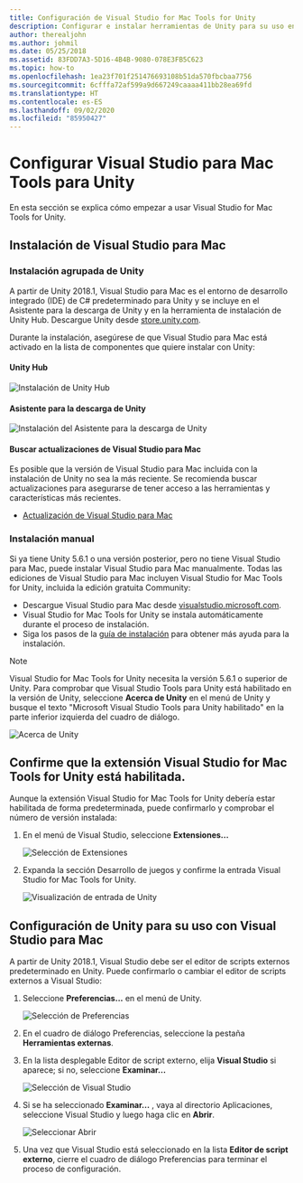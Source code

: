 ```yaml
---
title: Configuración de Visual Studio for Mac Tools for Unity
description: Configurar e instalar herramientas de Unity para su uso en Visual Studio para Mac
author: therealjohn
ms.author: johmil
ms.date: 05/25/2018
ms.assetid: 83FDD7A3-5D16-4B4B-9080-078E3FB5C623
ms.topic: how-to
ms.openlocfilehash: 1ea23f701f251476693108b51da570fbcbaa7756
ms.sourcegitcommit: 6cfffa72af599a9d667249caaaa411bb28ea69fd
ms.translationtype: HT
ms.contentlocale: es-ES
ms.lasthandoff: 09/02/2020
ms.locfileid: "85950427"
---
```

# <a name="set-up-visual-studio-for-mac-tools-for-unity"></a>Configurar Visual Studio para Mac Tools para Unity

En esta sección se explica cómo empezar a usar Visual Studio for Mac Tools for Unity.

## <a name="install-visual-studio-for-mac"></a>Instalación de Visual Studio para Mac

### <a name="unity-bundled-installation"></a>Instalación agrupada de Unity

A partir de Unity 2018.1, Visual Studio para Mac es el entorno de desarrollo integrado (IDE) de C# predeterminado para Unity y se incluye en el Asistente para la descarga de Unity y en la herramienta de instalación de Unity Hub. Descargue Unity desde [store.unity.com](https://store.unity.com/).

Durante la instalación, asegúrese de que Visual Studio para Mac está activado en la lista de componentes que quiere instalar con Unity:

#### <a name="unity-hub"></a>Unity Hub

![Instalación de Unity Hub](media/setup-vsmac-tools-unity-image7.png)

#### <a name="unity-download-assistant"></a>Asistente para la descarga de Unity

![Instalación del Asistente para la descarga de Unity](media/setup-vsmac-tools-unity-image8.png)

#### <a name="check-for-updates-to-visual-studio-for-mac"></a>Buscar actualizaciones de Visual Studio para Mac

Es posible que la versión de Visual Studio para Mac incluida con la instalación de Unity no sea la más reciente. Se recomienda buscar actualizaciones para asegurarse de tener acceso a las herramientas y características más recientes.

* [Actualización de Visual Studio para Mac](update.md)

### <a name="manual-installation"></a>Instalación manual

Si ya tiene Unity 5.6.1 o una versión posterior, pero no tiene Visual Studio para Mac, puede instalar Visual Studio para Mac manualmente. Todas las ediciones de Visual Studio para Mac incluyen Visual Studio for Mac Tools for Unity, incluida la edición gratuita Community:

* Descargue Visual Studio para Mac desde [visualstudio.microsoft.com](https://visualstudio.microsoft.com/).
* Visual Studio for Mac Tools for Unity se instala automáticamente durante el proceso de instalación.
* Siga los pasos de la [guía de instalación](/visualstudio/mac/installation/?view=vsmac-2017) para obtener más ayuda para la instalación.

> [!NOTE]
> Visual Studio for Mac Tools for Unity necesita la versión 5.6.1 o superior de Unity. Para comprobar que Visual Studio Tools para Unity está habilitado en la versión de Unity, seleccione **Acerca de Unity** en el menú de Unity y busque el texto "Microsoft Visual Studio Tools para Unity habilitado" en la parte inferior izquierda del cuadro de diálogo.
>
> ![Acerca de Unity](media/setup-vsmac-tools-unity-image3.png)

## <a name="confirm-that-the-visual-studio-for-mac-tools-for-unity-extension-is-enabled"></a>Confirme que la extensión Visual Studio for Mac Tools for Unity está habilitada.

Aunque la extensión Visual Studio for Mac Tools for Unity debería estar habilitada de forma predeterminada, puede confirmarlo y comprobar el número de versión instalada:

1. En el menú de Visual Studio, seleccione **Extensiones...**

   ![Selección de Extensiones](media/setup-vsmac-tools-unity-image1.png)

2. Expanda la sección Desarrollo de juegos y confirme la entrada Visual Studio for Mac Tools for Unity.

   ![Visualización de entrada de Unity](media/setup-vsmac-tools-unity-image2.png)

## <a name="configure-unity-for-use-with-visual-studio-for-mac"></a>Configuración de Unity para su uso con Visual Studio para Mac

A partir de Unity 2018.1, Visual Studio debe ser el editor de scripts externos predeterminado en Unity. Puede confirmarlo o cambiar el editor de scripts externos a Visual Studio:

1. Seleccione **Preferencias...** en el menú de Unity.

   ![Selección de Preferencias](media/setup-vsmac-tools-unity-image4.png)

2. En el cuadro de diálogo Preferencias, seleccione la pestaña **Herramientas externas**.

3. En la lista desplegable Editor de script externo, elija **Visual Studio** si aparece; si no, seleccione **Examinar...**

   ![Selección de Visual Studio](media/setup-vsmac-tools-unity-image5.png)

4. Si se ha seleccionado **Examinar...** , vaya al directorio Aplicaciones, seleccione Visual Studio y luego haga clic en **Abrir**.

   ![Seleccionar Abrir](media/setup-vsmac-tools-unity-image6.png)

5. Una vez que Visual Studio está seleccionado en la lista **Editor de script externo**, cierre el cuadro de diálogo Preferencias para terminar el proceso de configuración.